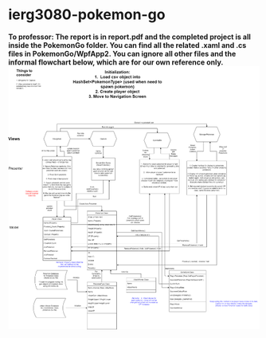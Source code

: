 # ierg3080-pokemon-go
**To professor: The report is in report.pdf and the completed project is all inside the PokemonGo folder. You can find all the related .xaml and .cs files in PokemonGo/WpfApp2.
You can ignore all other files and the informal flowchart below, which are for our own reference only.**
![flowchart](/program_flowchart.png)
